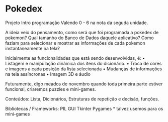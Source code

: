 # Pokedex
Projeto Intro programação
Valendo 0 - 6 na nota da seguda unidade.

A ideia veio do pensamento, como será que foi programada a pokedex de pokemon? Qual tamanho do Banco de Dados daquele aplicativo? Como faziam para selecionar e mostrar as informações de cada pokemon instantaneamente na tela?

Inicialmente as funcionalidades que está sendo desenvolvidas, é:
    • Listagem e manipulação dinâmica dos itens do dicionário.
    • Troca de cores e imagens a cada posição da lista selecionada
    • Mudanças de informações na tela assíncronas
    •  Imagem 3D e áudio
      
Futuramente, digo meados de novembro quando toda primeira parte estiver funcional, criaremos puzzles e mini-games.

Conteúdos:
	Lista, Dicionários, Estruturas de repetição e decisão, funções.

Bibliotecas / Frameworks:
	PIL 
	GUI Tkinter
	Pygames * talvez usemos para os mini-games
